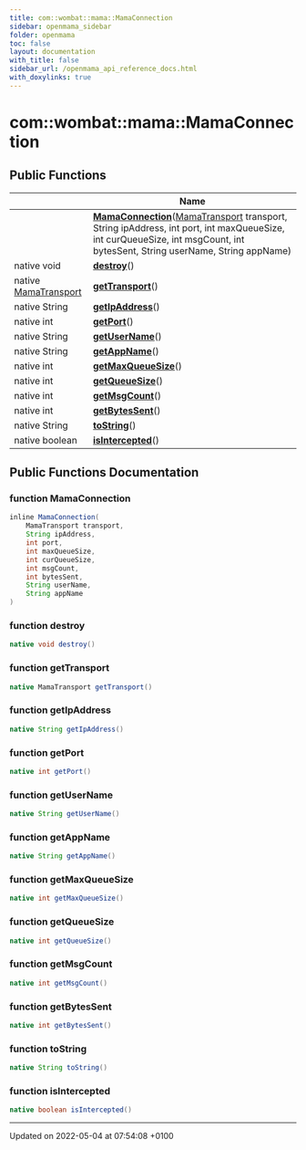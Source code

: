 ```yaml
---
title: com::wombat::mama::MamaConnection
sidebar: openmama_sidebar
folder: openmama
toc: false
layout: documentation
with_title: false
sidebar_url: /openmama_api_reference_docs.html
with_doxylinks: true
---
```


# com::wombat::mama::MamaConnection





## Public Functions

|                | Name           |
| -------------- | -------------- |
| | **[MamaConnection](classcom_1_1wombat_1_1mama_1_1MamaConnection.html#function-mamaconnection)**([MamaTransport](classcom_1_1wombat_1_1mama_1_1MamaTransport.html) transport, String ipAddress, int port, int maxQueueSize, int curQueueSize, int msgCount, int bytesSent, String userName, String appName) |
| native void | **[destroy](classcom_1_1wombat_1_1mama_1_1MamaConnection.html#function-destroy)**() |
| native [MamaTransport](classcom_1_1wombat_1_1mama_1_1MamaTransport.html) | **[getTransport](classcom_1_1wombat_1_1mama_1_1MamaConnection.html#function-gettransport)**() |
| native String | **[getIpAddress](classcom_1_1wombat_1_1mama_1_1MamaConnection.html#function-getipaddress)**() |
| native int | **[getPort](classcom_1_1wombat_1_1mama_1_1MamaConnection.html#function-getport)**() |
| native String | **[getUserName](classcom_1_1wombat_1_1mama_1_1MamaConnection.html#function-getusername)**() |
| native String | **[getAppName](classcom_1_1wombat_1_1mama_1_1MamaConnection.html#function-getappname)**() |
| native int | **[getMaxQueueSize](classcom_1_1wombat_1_1mama_1_1MamaConnection.html#function-getmaxqueuesize)**() |
| native int | **[getQueueSize](classcom_1_1wombat_1_1mama_1_1MamaConnection.html#function-getqueuesize)**() |
| native int | **[getMsgCount](classcom_1_1wombat_1_1mama_1_1MamaConnection.html#function-getmsgcount)**() |
| native int | **[getBytesSent](classcom_1_1wombat_1_1mama_1_1MamaConnection.html#function-getbytessent)**() |
| native String | **[toString](classcom_1_1wombat_1_1mama_1_1MamaConnection.html#function-tostring)**() |
| native boolean | **[isIntercepted](classcom_1_1wombat_1_1mama_1_1MamaConnection.html#function-isintercepted)**() |

## Public Functions Documentation

### function MamaConnection

```java
inline MamaConnection(
    MamaTransport transport,
    String ipAddress,
    int port,
    int maxQueueSize,
    int curQueueSize,
    int msgCount,
    int bytesSent,
    String userName,
    String appName
)
```


### function destroy

```java
native void destroy()
```


### function getTransport

```java
native MamaTransport getTransport()
```


### function getIpAddress

```java
native String getIpAddress()
```


### function getPort

```java
native int getPort()
```


### function getUserName

```java
native String getUserName()
```


### function getAppName

```java
native String getAppName()
```


### function getMaxQueueSize

```java
native int getMaxQueueSize()
```


### function getQueueSize

```java
native int getQueueSize()
```


### function getMsgCount

```java
native int getMsgCount()
```


### function getBytesSent

```java
native int getBytesSent()
```


### function toString

```java
native String toString()
```


### function isIntercepted

```java
native boolean isIntercepted()
```


-------------------------------

Updated on 2022-05-04 at 07:54:08 +0100